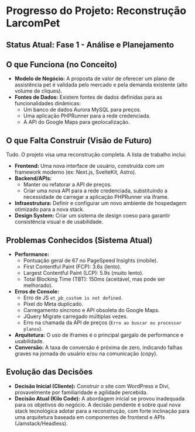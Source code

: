 # Progresso do Projeto: Reconstrução LarcomPet

## Status Atual: Fase 1 - Análise e Planejamento

## O que Funciona (no Conceito)

*   **Modelo de Negócio:** A proposta de valor de oferecer um plano de assistência pet é validada pelo mercado e pela demanda existente (alto volume de cliques).
*   **Fontes de Dados:** Existem fontes de dados definidas para as funcionalidades dinâmicas:
    *   Um banco de dados Aurora MySQL para preços.
    *   Uma aplicação PHPRunner para a rede credenciada.
    *   A API do Google Maps para geolocalização.

## O que Falta Construir (Visão de Futuro)

Tudo. O projeto visa uma reconstrução completa. A lista de trabalho inclui:

*   **Frontend:** Uma nova interface de usuário, construída com um framework moderno (ex: Next.js, SvelteKit, Astro).
*   **Backend/APIs:**
    *   Manter ou refatorar a API de preços.
    *   Criar uma nova API para a rede credenciada, substituindo a necessidade de carregar a aplicação PHPRunner via iframe.
*   **Infraestrutura:** Definir e configurar um novo ambiente de hospedagem otimizado para a nova stack.
*   **Design System:** Criar um sistema de design coeso para garantir consistência visual e de usabilidade.

## Problemas Conhecidos (Sistema Atual)

*   **Performance:**
    *   Pontuação geral de 67 no PageSpeed Insights (mobile).
    *   First Contentful Paint (FCP): 3.6s (lento).
    *   Largest Contentful Paint (LCP): 5.9s (muito lento).
    *   Total Blocking Time (TBT): 150ms (aceitável, mas pode ser melhorado).
*   **Erros de Console:**
    *   Erro de JS `et_pb_custom is not defined`.
    *   Pixel do Meta duplicado.
    *   Carregamento síncrono e API obsoleta do Google Maps.
    *   JQuery Migrate carregado múltiplas vezes.
    *   Erro na chamada da API de preços (`Erro ao buscar ou processar planos`).
*   **Arquitetura:** O uso de iframes é o principal gargalo de performance e usabilidade.
*   **Conversão:** A taxa de conversão é próxima de zero, indicando falhas graves na jornada do usuário e/ou na comunicação (copy).

## Evolução das Decisões

*   **Decisão Inicial (Cliente):** Construir o site com WordPress e Divi, provavelmente por familiaridade e agilidade percebida.
*   **Decisão Atual (Kilo Code):** A abordagem inicial se provou inadequada para os objetivos do negócio. A decisão pendente é sobre qual nova stack tecnológica adotar para a reconstrução, com forte inclinação para uma arquitetura baseada em componentes de frontend e APIs (Jamstack/Headless).
